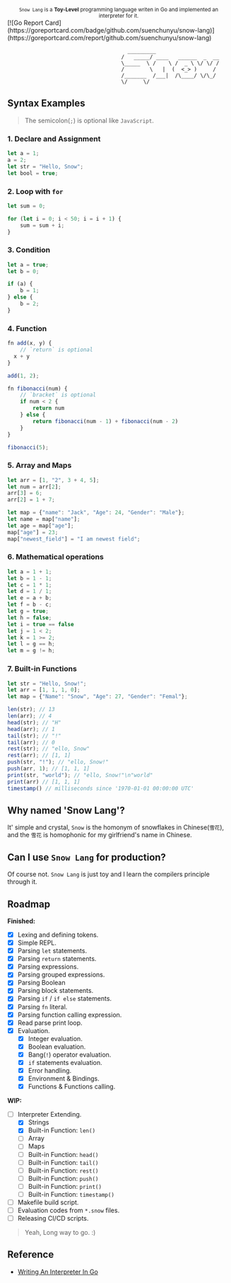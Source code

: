 <div align="center">
  <small><code>Snow Lang</code> is a <strong>Toy-Level</strong> programming language writen in Go and implemented an interpreter for it.</small>
</div>
[![Go Report Card](https://goreportcard.com/badge/github.com/suenchunyu/snow-lang)](https://goreportcard.com/report/github.com/suenchunyu/snow-lang)


```text
                                      _________                     
                                    /   _____/ ____   ______  _  __
                                    \_____  \ /    \ /  _ \ \/ \/ /
                                    /        \   |  (  <_> )     /
                                    /_______  /___|  /\____/ \/\_/  
                                    \/     \/
```



## Syntax Examples

> The semicolon(`;`) is optional like `JavaScript`.

### 1. Declare and Assignment

```javascript
let a = 1;
a = 2;
let str = "Hello, Snow";
let bool = true;
```

### 2. Loop with `for`

```javascript
let sum = 0;

for (let i = 0; i < 50; i = i + 1) {
    sum = sum + i;
}
```

### 3. Condition

```javascript
let a = true;
let b = 0;

if (a) {
    b = 1;
} else {
    b = 2;
}
```

### 4. Function

```javascript
fn add(x, y) {
    // `return` is optional
  x + y
}

add(1, 2);

fn fibonacci(num) {
    // `bracket` is optional 
    if num < 2 {
        return num
    } else {
        return fibonacci(num - 1) + fibonacci(num - 2)
    }
}

fibonacci(5);
```

### 5. Array and Maps

```javascript
let arr = [1, "2", 3 + 4, 5];
let num = arr[2];
arr[3] = 6;
arr[2] = 1 + 7;

let map = {"name": "Jack", "Age": 24, "Gender": "Male"};
let name = map["name"];
let age = map["age"];
map["age"] = 23;
map["newest_field"] = "I am newest field";
```

### 6. Mathematical operations

```javascript
let a = 1 + 1;
let b = 1 - 1;
let c = 1 * 1;
let d = 1 / 1;
let e = a + b;
let f = b - c;
let g = true;
let h = false;
let i = true == false
let j = 1 < 2;
let k = 1 >= 2;
let l = g == h;
let m = g != h;
```

### 7. Built-in Functions

```javascript
let str = "Hello, Snow!";
let arr = [1, 1, 1, 0];
let map = {"Name": "Snow", "Age": 27, "Gender": "Femal"};

len(str); // 13
len(arr); // 4
head(str); // "H"
head(arr); // 1
tail(str); // "!"
tail(arr); // 0
rest(str); // "ello, Snow"
rest(arr); // [1, 1]
push(str, "!"); // "ello, Snow!"
push(arr, 1); // [1, 1, 1]
print(str, "world"); // "ello, Snow!"\n"world"
print(arr) // [1, 1, 1]
timestamp() // milliseconds since '1970-01-01 00:00:00 UTC'
```

## Why named 'Snow Lang'?

It' simple and crystal, `Snow` is the homonym of snowflakes in Chinese(`雪花`), and the `雪花` is homophonic for my
girlfriend's name in Chinese.

## Can I use `Snow Lang` for production?

Of course not. `Snow Lang` is just toy and I learn the compilers principle through it.

## Roadmap

**Finished:**

- [x] Lexing and defining tokens.
- [x] Simple REPL.
- [x] Parsing `let` statements.
- [x] Parsing `return` statements.
- [x] Parsing expressions.
- [x] Parsing grouped expressions.
- [x] Parsing Boolean
- [x] Parsing block statements.
- [x] Parsing `if` / `if else` statements.
- [x] Parsing `fn` literal.
- [x] Parsing function calling expression.
- [x] Read parse print loop.
- [x] Evaluation.
  - [x] Integer evaluation.
  - [x] Boolean evaluation.
  - [x] Bang(`!`) operator evaluation.
  - [x] `if` statements evaluation.
  - [x] Error handling.
  - [x] Environment & Bindings.
  - [x] Functions & Functions calling.

**WIP:**

- [ ] Interpreter Extending.
  - [x] Strings
  - [x] Built-in Function: `len()`
  - [ ] Array
  - [ ] Maps
  - [ ] Built-in Function: `head()`
  - [ ] Built-in Function: `tail()`
  - [ ] Built-in Function: `rest()`
  - [ ] Built-in Function: `push()`
  - [ ] Built-in Function: `print()`
  - [ ] Built-in Function: `timestamp()`
- [ ] Makefile build script.
- [ ] Evaluation codes from `*.snow` files.
- [ ] Releasing CI/CD scripts.

> Yeah, Long way to go. :)

## Reference

- [Writing An Interpreter In Go](https://interpreterbook.com/)
